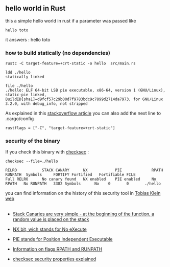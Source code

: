 ## hello world in Rust
this a simple hello world in rust 
if a parameter was passed like
    
    hello toto 

it answers : hello toto  

### how to build statically (no dependencies)

    rustc -C target-feature=+crt-static -o hello  src/main.rs

    ldd ./hello 
	statically linked

    file ./hello
    ./hello: ELF 64-bit LSB pie executable, x86-64, version 1 (GNU/Linux), static-pie linked, BuildID[sha1]=d9fcf57c29b00d7f9783bdc9c7899d2714da7973, for GNU/Linux 3.2.0, with debug_info, not stripped


As explained in this [stackoverflow article](https://stackoverflow.com/questions/31770604/how-to-generate-statically-linked-executables)
you can also add the next line to .cargo/config

    rustflags = ["-C", "target-feature=+crt-static"] 


### security of the binary

If you check this binary with [checksec](https://github.com/lao-tseu-is-alive/checksec.sh) :

    checksec --file=./hello

    RELRO           STACK CANARY      NX            PIE             RPATH      RUNPATH	Symbols		FORTIFY	Fortified	Fortifiable	FILE
    Full RELRO      No canary found   NX enabled    PIE enabled     No RPATH   No RUNPATH   3382 Symbols	  No	0		0		./hello


you can find information on the history of this security tool in [Tobias Klein web](https://www.trapkit.de/tools/checksec/)
<br><br>

 + [Stack Canaries are very simple - at the beginning of the function, a random value is placed on the stack](https://ir0nstone.gitbook.io/notes/types/stack/canaries)

 + [NX bit, wich stands for No eXecute](https://ir0nstone.gitbook.io/notes/types/stack/no-execute)

 + [PIE stands for Position Independent Executable](https://ir0nstone.gitbook.io/notes/types/stack/pie)

 + [Information on flags RPATH and RUNPATH](https://security.stackexchange.com/questions/161799/why-does-checksec-sh-highlight-rpath-and-runpath-as-security-issues/165762#165762)

 + [checksec security properties explained](https://opensource.com/article/21/6/linux-checksec)
